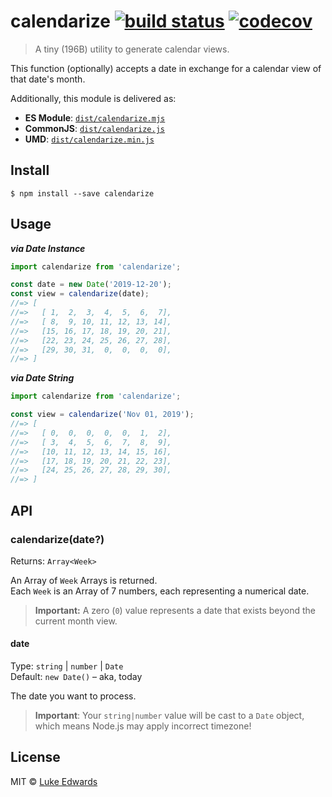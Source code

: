 # calendarize [![build status](https://badgen.net/github/status/lukeed/calendarize)](https://github.com/lukeed/calendarize/actions) [![codecov](https://badgen.now.sh/codecov/c/github/lukeed/calendarize)](https://codecov.io/gh/lukeed/calendarize)

> A tiny (196B) utility to generate calendar views.

This function (optionally) accepts a date in exchange for a calendar view of that date's month.

Additionally, this module is delivered as:

* **ES Module**: [`dist/calendarize.mjs`](https://unpkg.com/calendarize/dist/index.mjs)
* **CommonJS**: [`dist/calendarize.js`](https://unpkg.com/calendarize/dist/index.js)
* **UMD**: [`dist/calendarize.min.js`](https://unpkg.com/calendarize)


## Install

```
$ npm install --save calendarize
```


## Usage

***via Date Instance***

```js
import calendarize from 'calendarize';

const date = new Date('2019-12-20');
const view = calendarize(date);
//=> [
//=>   [ 1,  2,  3,  4,  5,  6,  7],
//=>   [ 8,  9, 10, 11, 12, 13, 14],
//=>   [15, 16, 17, 18, 19, 20, 21],
//=>   [22, 23, 24, 25, 26, 27, 28],
//=>   [29, 30, 31,  0,  0,  0,  0],
//=> ]
```

***via Date String***

```js
import calendarize from 'calendarize';

const view = calendarize('Nov 01, 2019');
//=> [
//=>   [ 0,  0,  0,  0,  0,  1,  2],
//=>   [ 3,  4,  5,  6,  7,  8,  9],
//=>   [10, 11, 12, 13, 14, 15, 16],
//=>   [17, 18, 19, 20, 21, 22, 23],
//=>   [24, 25, 26, 27, 28, 29, 30],
//=> ]
```


## API

### calendarize(date?)
Returns: `Array<Week>`

An Array of `Week` Arrays is returned.<br>Each `Week` is an Array of 7 numbers, each representing a numerical date.

> **Important:** A zero (`0`) value represents a date that exists beyond the current month view.

#### date
Type: `string` | `number` | `Date`<br>
Default: `new Date()` – aka, today

The date you want to process.

> **Important**: Your `string|number` value will be cast to a `Date` object, which means Node.js may apply incorrect timezone!


## License

MIT © [Luke Edwards](https://lukeed.com)
